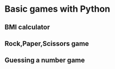 # Basic games with Python 

## BMI calculator
## Rock,Paper,Scissors game
## Guessing a number game
